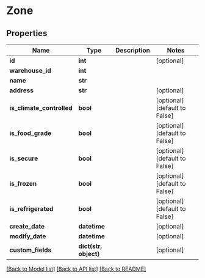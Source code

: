 # Zone

## Properties
Name | Type | Description | Notes
------------ | ------------- | ------------- | -------------
**id** | **int** |  | [optional] 
**warehouse_id** | **int** |  | 
**name** | **str** |  | 
**address** | **str** |  | [optional] 
**is_climate_controlled** | **bool** |  | [optional] [default to False]
**is_food_grade** | **bool** |  | [optional] [default to False]
**is_secure** | **bool** |  | [optional] [default to False]
**is_frozen** | **bool** |  | [optional] [default to False]
**is_refrigerated** | **bool** |  | [optional] [default to False]
**create_date** | **datetime** |  | [optional] 
**modify_date** | **datetime** |  | [optional] 
**custom_fields** | **dict(str, object)** |  | [optional] 

[[Back to Model list]](../README.md#documentation-for-models) [[Back to API list]](../README.md#documentation-for-api-endpoints) [[Back to README]](../README.md)


